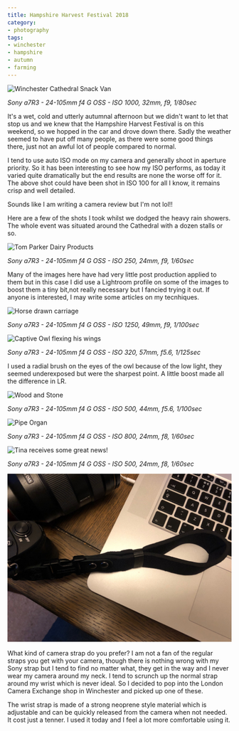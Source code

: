 ```yaml
---
title: Hampshire Harvest Festival 2018
category:
- photography
tags:
- winchester
- hampshire
- autumn
- farming
---
```


![](_DSC1714.jpg 'Winchester Cathedral Snack Van')

*Sony a7R3 - 24-105mm f4 G OSS - ISO 1000, 32mm, f9, 1/80sec* 

It's a wet, cold and utterly autumnal afternoon but we didn't want to let that stop us and we knew that the Hampshire Harvest Festival is on this weekend, so we hopped in the car and drove down there. Sadly the weather seemed to have put off many people, as there were some good things there, just not an awful lot of people compared to normal.

I tend to use auto ISO mode on my camera and generally shoot in aperture priority. So it has been interesting to see how my ISO performs, as today it varied quite dramatically but the end results are none the worse off for it. The above shot could have been shot in ISO 100 for all I know, it remains crisp and well detailed.

Sounds like I am writing a camera review but I'm not lol!!

Here are a few of the shots I took whilst we dodged the heavy rain showers. The whole event was situated around the Cathedral with a dozen stalls or so.

![](_DSC1716.jpg 'Tom Parker Dairy Products')

*Sony a7R3 - 24-105mm f4 G OSS - ISO 250, 24mm, f9, 1/60sec* 

Many of the images here have had very little post production applied to them but in this case I did use a Lightroom profile on some of the images to boost them a tiny bit,not really necessary but I fancied trying it out. If anyone is interested, I may write some articles on my tecnhiques.

![](_DSC1721.jpg 'Horse drawn carriage')

*Sony a7R3 - 24-105mm f4 G OSS - ISO 1250, 49mm, f9, 1/100sec* 

![](_DSC1728.jpg 'Captive Owl flexing his wings')

*Sony a7R3 - 24-105mm f4 G OSS - ISO 320, 57mm, f5.6, 1/125sec* 

I used a radial brush on the eyes of the owl because of the low light, they seemed underexposed but were the sharpest point. A little boost made all the difference in LR.

![](_DSC1736.jpg 'Wood and Stone')

*Sony a7R3 - 24-105mm f4 G OSS - ISO 500, 44mm, f5.6, 1/100sec* 

![](_DSC1738.jpg 'Pipe Organ')

*Sony a7R3 - 24-105mm f4 G OSS - ISO 800, 24mm, f8, 1/60sec* 

![](_DSC1740.jpg 'Tina receives some great news!')

*Sony a7R3 - 24-105mm f4 G OSS - ISO 500, 24mm, f8, 1/60sec* 

![](IMG_0402.jpg 'My new camera wrist strap')

What kind of camera strap do you prefer? I am not a fan of the regular straps you get with your camera, though there is nothing wrong with my Sony strap but I tend to find no matter what, they get in the way and I never wear my camera around my neck. I tend to scrunch up the normal strap around my wrist which is never ideal. So I decided to pop into the London Camera Exchange shop in Winchester and picked up one of these.

The wrist strap is made of a strong neoprene style material which is adjustable and can be quickly released from the camera when not needed. It cost just a tenner. I used it today and I feel a lot more comfortable using it.